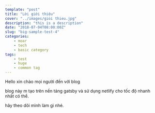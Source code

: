 ```yaml
---
template: "post"
title: "Lời giới thiệu"
cover: "../images/gioi thieu.jpg"
description: "this is a description"
date: "2018-07-04T08:00:00Z"
slug: "big-sample-test-4"
categories: 
    - moar
    - tech
    - basic category
tags:
    - test
    - huge
    - common tag
---
```

Hello xin chào mọi người đến với blog</p>
blog này m tạo trên nền tảng gatsby và sử dụng netlify cho tốc độ nhanh nhất có thể.</p>
hãy theo dõi mình làm gì nhé.